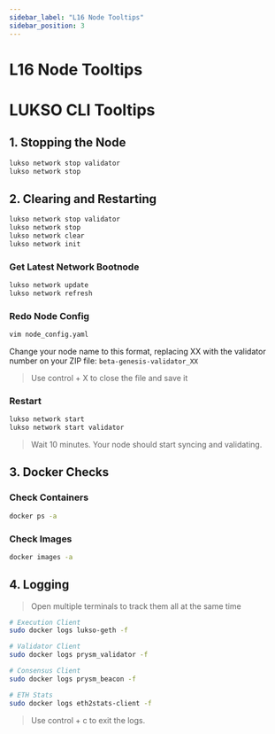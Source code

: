 ```yaml
---
sidebar_label: "L16 Node Tooltips"
sidebar_position: 3
---
```


# L16 Node Tooltips

# LUKSO CLI Tooltips

## 1. Stopping the Node

```bash
lukso network stop validator
lukso network stop
```

## 2. Clearing and Restarting

```bash
lukso network stop validator
lukso network stop
lukso network clear
lukso network init
```

### Get Latest Network Bootnode

```bash
lukso network update
lukso network refresh
```

### Redo Node Config

```bash
vim node_config.yaml
```

Change your node name to this format, replacing XX with the validator number on your ZIP file: `beta-genesis-validator_XX`

> Use control + X to close the file and save it

### Restart

```bash
lukso network start
lukso network start validator
```

> Wait 10 minutes. Your node should start syncing and validating.

## 3. Docker Checks

### Check Containers

```bash
docker ps -a
```

### Check Images

```bash
docker images -a
```

## 4. Logging

> Open multiple terminals to track them all at the same time

```bash
# Execution Client
sudo docker logs lukso-geth -f

# Validator Client
sudo docker logs prysm_validator -f

# Consensus Client
sudo docker logs prysm_beacon -f

# ETH Stats
sudo docker logs eth2stats-client -f
```

> Use control + c to exit the logs.
